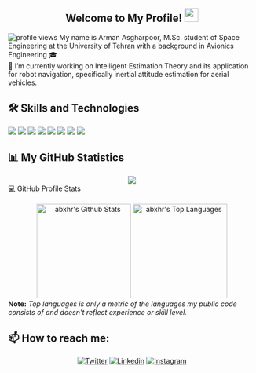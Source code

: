 <h2 align="center">
    Welcome to My Profile! 
    <img src="https://media.giphy.com/media/hvRJCLFzcasrR4ia7z/giphy.gif" width="28">
</h2>

<!-- <img src="https://gpvc.arturio.dev/Armanasq" alt="profile views">-->
<img src="https://komarev.com/ghpvc/?username=armanasq&color=dc143c" alt="profile views">
My name is Arman Asgharpoor, M.Sc. student of Space Engineering at the University of Tehran with a background in Avionics Engineering 🎓
<br>
🔭 I’m currently working on Intelligent Estimation Theory and its application for robot navigation, specifically inertial attitude estimation for aerial vehicles.

## 🛠️ Skills and Technologies

![](https://img.shields.io/badge/Python-informational?style=flat-square&logo=Python&logoColor=white&color=3776AB)
![](https://img.shields.io/badge/GitHub-informational?style=flat-sqaure&logo=GitHub&logoColor=white&color=181717)
![](https://img.shields.io/badge/GitHub%20Pages-%23327FC7.svg?logo=github&logoColor=white)
![](https://img.shields.io/badge/Arduino-informational?style=flat-square&logo=arduino&logoColor=white&color=00979D)
![](https://img.shields.io/badge/Scikit_Learn-F7931E?style=flat-square&logo=scikit-learn&logoColor=white&color=F7931E)
![](https://img.shields.io/badge/Pandas-informational?style=flat-square&logo=pandas&logoColor=white&color=150458)
![](https://img.shields.io/badge/Numpy-informational?style=flat-square&logo=Numpy&logoColor=white&color=013243)
![](https://img.shields.io/badge/Jupyter-informational?style=flat-square&logo=Jupyter&logoColor=white&color=F37626)


## 📊 My GitHub Statistics

<div align="center">
  <img src="https://github-readme-streak-stats.herokuapp.com?user=Armanasq&theme=nightowl&hide_border=true""/>
</div>

  <summary>💻 GitHub Profile Stats</summary>
  <div align="center">
    <br/>
        <a href="https://github.com/anuraghazra/github-readme-stats"><img alt="abxhr's Github Stats" src="https://github-readme-stats.vercel.app/api?username=Armanasq&count_private=true&theme=cobalt&hide_border=true" height="192px"/></a>
    <a href="https://github.com/anuraghazra/github-readme-stats"><img alt="abxhr's Top Languages" src="https://github-readme-stats.vercel.app/api/top-langs/?username=Armanasq&langs_count=8&layout=compact&theme=cobalt&hide_border=true" height="192px"/></a>
    <br/>
  </div>
  <b>Note:</b> <em>Top languages is only a metric of the languages my public code consists of and doesn't reflect experience or skill level.</em>



## 📫 How to reach me:

<p align="center">
    <a href="https://twitter.com/Armannearu"><img alt="Twitter" title="Twitter" src="https://img.shields.io/badge/-Twitter-1DA1F2?style=for-the-badge&logo=twitter&logoColor=white"/></a>
    <a href="https://www.linkedin.com/in/asgharpoor/"><img alt="Linkedin" title="LinkedIn" src="https://img.shields.io/badge/-Linkedin-0A66C2?style=for-the-badge&logo=linkedin&logoColor=white"/></a>
    <a href="https://www.instagram.com/arman_asq/"><img alt="Instagram" title="Instagram" src="https://img.shields.io/badge/-Instagram-E4405F?style=for-the-badge&logo=instagram&logoColor=white"/></a>
    
</p>
